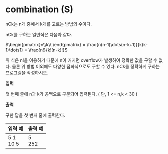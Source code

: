 combination (S)
====================================

nCk는 n개 중에서 k개를 고르는 방법의 수이다.

nCk를 구하는 일반식은 다음과 같다.

$\begin{pmatrix}n\\k\\ \end{pmatrix} = \frac{n(n-1)\dots(n-k+1)}{k(k-1)\dots1} = \frac{n!}{k!(n-k)!}$

위 식은 n!을 이용하기 때문에 n이 커지면 overflow가 발생하여 정확한 값을 구할 수 없다.
물론 위 방법 이외에도 다양한 점화식으로도 구할 수 있다.
nCk를 정확하게 구하는 프로그램을 작성하시오.


**입력** 

첫 번째 줄에 n과 k가 공백으로 구분되어 입력된다. ( 단, 1 <= n,k < 30 )


**출력**  

구한 답을 첫 번째 줄에 출력한다.

| 입력 예                      |출력 예                |
|---------------------------|---------------------|
|5 1 <br> 10 5  | 5 <br> 252                 |
